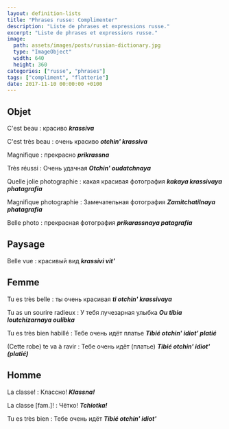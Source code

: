```yaml
---
layout: definition-lists
title: "Phrases russe: Complimenter"
description: "Liste de phrases et expressions russe."
excerpt: "Liste de phrases et expressions russe."
image:
  path: assets/images/posts/russian-dictionary.jpg
  type: "ImageObject"
  width: 640
  height: 360
categories: ["russe", "phrases"]
tags: ["compliment", "flatterie"]
date: 2017-11-10 00:00:00 +0100
---
```


## Objet

C'est beau
: красиво
*__krassiva__*

C'est très beau
: очень красиво
*__otchin' krassiva__*

Magnifique
: прекрасно
*__prikrassna__*

Très réussi
: Очень удачная
*__Otchin' oudatchnaya__*

Quelle jolie photographie
: какая красивая фотография
*__kakaya krassivaya phatagrafia__*

Magnifique photographie
: Замечательная фотография
*__Zamitchatilnaya phatagrafia__*

Belle photo
: прекрасная фотография
*__prikarassnaya patagrafia__*


## Paysage

Belle vue
: красивый вид
*__krassivi vit'__*


## Femme

Tu es très belle
: ты очень красивая
*__ti otchin' krassivaya__*

Tu as un sourire radieux
: У тебя лучезарная улыбка
*__Ou tibia loutchizarnaya oulibka__*

Tu es très bien habillé
: Тебе очень идёт платье
*__Tibié otchin' idiot' platié__*

(Cette robe) te va à ravir
: Тебе очень идёт (платье)
*__Tibié otchin' idiot' (platié)__*


## Homme

La classe!
: Классно!
*__Klassna!__*

La classe [fam.]!
: Чётко!
*__Tchiotka!__*

Tu es très bien
: Тебе очень идёт
*__Tibié otchin' idiot'__*
